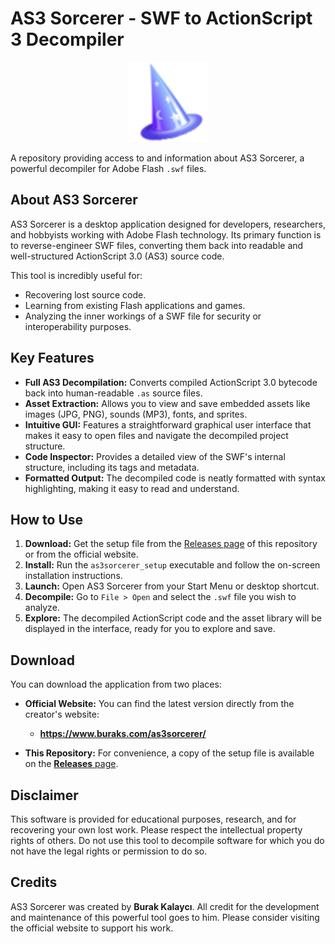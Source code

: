 # AS3 Sorcerer - SWF to ActionScript 3 Decompiler

<p align="center">
  <img src="as3sorcerer_icon_64x64.png" alt="AS3 Sorcerer Icon" width="128">
</p>

A repository providing access to and information about AS3 Sorcerer, a powerful decompiler for Adobe Flash `.swf` files.

## About AS3 Sorcerer

AS3 Sorcerer is a desktop application designed for developers, researchers, and hobbyists working with Adobe Flash technology. Its primary function is to reverse-engineer SWF files, converting them back into readable and well-structured ActionScript 3.0 (AS3) source code.

This tool is incredibly useful for:
-   Recovering lost source code.
-   Learning from existing Flash applications and games.
-   Analyzing the inner workings of a SWF file for security or interoperability purposes.

## Key Features

-   **Full AS3 Decompilation:** Converts compiled ActionScript 3.0 bytecode back into human-readable `.as` source files.
-   **Asset Extraction:** Allows you to view and save embedded assets like images (JPG, PNG), sounds (MP3), fonts, and sprites.
-   **Intuitive GUI:** Features a straightforward graphical user interface that makes it easy to open files and navigate the decompiled project structure.
-   **Code Inspector:** Provides a detailed view of the SWF's internal structure, including its tags and metadata.
-   **Formatted Output:** The decompiled code is neatly formatted with syntax highlighting, making it easy to read and understand.

## How to Use

1.  **Download:** Get the setup file from the [Releases page](https://github.com/AmrDevEG/as3sorcerer-decompiler/releases/tag/6.78) of this repository or from the official website.
2.  **Install:** Run the `as3sorcerer_setup` executable and follow the on-screen installation instructions.
3.  **Launch:** Open AS3 Sorcerer from your Start Menu or desktop shortcut.
4.  **Decompile:** Go to `File > Open` and select the `.swf` file you wish to analyze.
5.  **Explore:** The decompiled ActionScript code and the asset library will be displayed in the interface, ready for you to explore and save.

## Download

You can download the application from two places:

*   **Official Website:** You can find the latest version directly from the creator's website:
    *   **https://www.buraks.com/as3sorcerer/**

*   **This Repository:** For convenience, a copy of the setup file is available on the [**Releases** page](https://github.com/AmrDevEG/as3sorcerer-decompiler/releases/tag/6.78).

## Disclaimer

This software is provided for educational purposes, research, and for recovering your own lost work. Please respect the intellectual property rights of others. Do not use this tool to decompile software for which you do not have the legal rights or permission to do so.

## Credits

AS3 Sorcerer was created by **Burak Kalaycı**. All credit for the development and maintenance of this powerful tool goes to him. Please consider visiting the official website to support his work.
